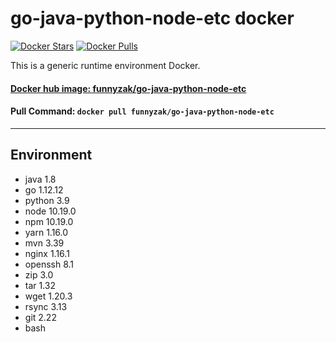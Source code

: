 # go-java-python-node-etc docker

[![Docker Stars](https://img.shields.io/docker/stars/funnyzak/go-java-python-node-etc.svg?style=flat-square)](https://hub.docker.com/r/funnyzak/go-java-python-node-etc/)
[![Docker Pulls](https://img.shields.io/docker/pulls/funnyzak/hexo-webhook.svg?style=flat-square)](https://hub.docker.com/r/funnyzak/hexo-webhook/)

This is a generic runtime environment Docker.

#### [Docker hub image: funnyzak/go-java-python-node-etc](https://hub.docker.com/r/funnyzak/go-java-python-node-etc)

#### Pull Command: `docker pull funnyzak/go-java-python-node-etc`

---

## Environment

* java 1.8
* go 1.12.12
* python 3.9
* node 10.19.0
* npm 10.19.0
* yarn 1.16.0
* mvn 3.39
* nginx 1.16.1
* openssh 8.1
* zip 3.0
* tar 1.32
* wget 1.20.3
* rsync 3.13
* git 2.22
* bash